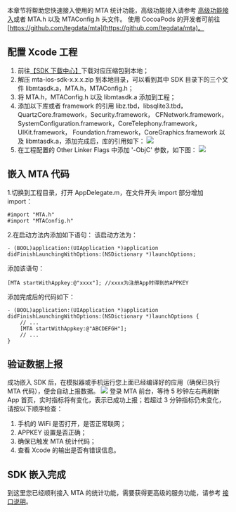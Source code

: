 本章节将帮助您快速接入使用的 MTA 统计功能，高级功能接入请参考 [高级功能接入](超链待补)或者 MTA.h 以及 MTAConfig.h 头文件。
使用 CocoaPods 的开发者可前往 [https://github.com/tegdata/mta](https://github.com/tegdata/mta)。

## 配置 Xcode 工程
1. 前往[【SDK 下载中心】](http://mta.qq.com/mta/ctr_index/download)下载对应压缩包到本地；
2. 解压 mta-ios-sdk-x.x.x.zip 到本地目录，可以看到其中 SDK 目录下的三个文件 libmtasdk.a，MTA.h，MTAConfig.h；
3. 将 MTA.h，MTAConfig.h 以及 libmtasdk.a 添加到工程；
4. 添加以下库或者 framework 的引用 libz.tbd，libsqlite3.tbd，QuartzCore.framework，Security.framework， CFNetwork.framework，SystemConfiguration.framework，CoreTelephony.framework[]()，UIKit.framework， Foundation.framework，CoreGraphics.framework 以及 libmtasdk.a，添加完成后，库的引用如下：
![](//mc.qcloudimg.com/static/img/2cbe5ee05515acbff5c3e05e98d777a9/image.png)
5. 在工程配置的 Other Linker Flags 中添加 '-ObjC' 参数，如下图：
![](//mc.qcloudimg.com/static/img/dbd8742a715f2e1b414b731b6b28743b/image.png)

## 嵌入 MTA 代码
1.切换到工程目录，打开 AppDelegate.m，在文件开头 import 部分增加 import：
```
#import "MTA.h"
#import "MTAConfig.h"
```
2.在启动方法内添加如下语句：
该启动方法为：

```
- (BOOL)application:(UIApplication *)application
didFinishLaunchingWithOptions:(NSDictionary *)launchOptions;
```
添加该语句：
```
[MTA startWithAppkey:@"xxxx"]; //xxxx为注册App时得到的APPKEY
```
添加完成后的代码如下：
```
- (BOOL)application:(UIApplication *)application
didFinishLaunchingWithOptions:(NSDictionary *)launchOptions {
    // ...
    [MTA startWithAppkey:@"ABCDEFGH"];
    // ...
}
```

## 验证数据上报
成功嵌入 SDK 后，在模拟器或手机运行您上面已经编译好的应用（确保已执行 MTA 代码），便会自动上报数据。
![](//mc.qcloudimg.com/static/img/4b864a1a4a7a2cfbb70e73a86a30fef3/image.png)
登录 MTA 前台，等待 5 秒钟左右再刷新 App 首页，实时指标将有变化，表示已成功上报；若超过 3 分钟指标仍未变化，请按以下顺序检查：
1. 手机的 WiFi 是否打开，是否正常联网；
2. APPKEY 设置是否正确；
3. 确保已触发 MTA 统计代码；
4. 查看 Xcode 的输出是否有错误信息。

## SDK 嵌入完成
到这里您已经顺利接入 MTA 的统计功能，需要获得更高级的服务功能，请参考 [接口说明](https://cloud.tencent.com/document/product/549/12859)。
